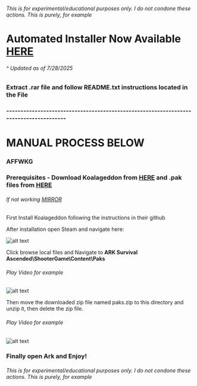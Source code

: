 ###### *This is for experimental/educational purposes only. I do not condone these actions. This is purely, for example*

# Automated Installer Now Available [HERE](https://mega.nz/file/CE9hkRDR#ppbSFhQhr2NnLwbavLF6de9383AHV33OhdviQi0pyZU)
###### ^ Updated as of  7/28/2025
### Extract .rar file and follow README.txt instructions located in the File

### --------------------------------------------------------------------------------------

# MANUAL PROCESS BELOW 
### AFFWKG

### Prerequisites - Download Koalageddon from [HERE](https://github.com/acidicoala/Koalageddon) and .pak files from [HERE](https://anonymfile.com/mkXyo/paks.zip)

###### If not working [MIRROR](https://limewire.com/d/f85967a4-919f-4ef6-af30-dd3ce7a24659#0gLR8mk-Kz7Kvba_YuGYiSwP_nPgLrhVLd9PlNshYyc)

First Install Koalageddon following the instructions in their github

After installation open Steam and navigate here:

![alt text](https://i.imgur.com/cO9P6ey.png "Figure 1")

Click browse local files and Navigate to **ARK Survival Ascended\ShooterGame\Content\Paks** 

###### *Play Video for example*

![alt text](https://i.imgur.com/xDv04nZ.gif "Gif 1")

Then move the downloaded zip file named paks.zip to this directory and unzip it, then delete the zip file.

###### *Play Video for example*

![alt text](https://i.imgur.com/2rwIwLo.gif "Gif 1")

### Finally open Ark and Enjoy!

###### *This is for experimental/educational purposes only. I do not condone these actions. This is purely, for example*

